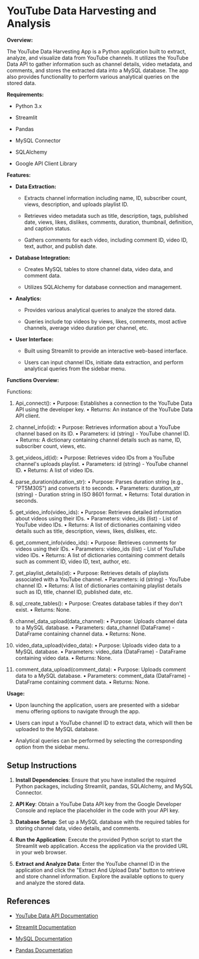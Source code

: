 # YouTube Data Harvesting and Analysis

**Overview:**

The YouTube Data Harvesting App is a Python application built to
extract, analyze, and visualize data from YouTube channels. It utilizes
the YouTube Data API to gather information such as channel details,
video metadata, and comments, and stores the extracted data into a MySQL
database. The app also provides functionality to perform various
analytical queries on the stored data.

**Requirements:**

-   Python 3.x

-   Streamlit

-   Pandas

-   MySQL Connector

-   SQLAlchemy

-   Google API Client Library

**Features:**

-   **Data Extraction:**

    -   Extracts channel information including name, ID, subscriber
        count, views, description, and uploads playlist ID.

    -   Retrieves video metadata such as title, description, tags,
        published date, views, likes, dislikes, comments, duration,
        thumbnail, definition, and caption status.

    -   Gathers comments for each video, including comment ID, video ID,
        text, author, and publish date.

-   **Database Integration:**

    -   Creates MySQL tables to store channel data, video data, and
        comment data.

    -   Utilizes SQLAlchemy for database connection and management.

-   **Analytics:**

    -   Provides various analytical queries to analyze the stored data.

    -   Queries include top videos by views, likes, comments, most
        active channels, average video duration per channel, etc.

-   **User Interface:**

    -   Built using Streamlit to provide an interactive web-based
        interface.

    -   Users can input channel IDs, initiate data extraction, and
        perform analytical queries from the sidebar menu.

**Functions Overview:**

Functions:
1.	Api_connect():
•	Purpose: Establishes a connection to the YouTube Data API using the developer key.
•	Returns: An instance of the YouTube Data API client.
2.	channel_info(id):
•	Purpose: Retrieves information about a YouTube channel based on its ID.
•	Parameters: id (string) - YouTube channel ID.
•	Returns: A dictionary containing channel details such as name, ID, subscriber count, views, etc.
3.	get_videos_id(id):
•	Purpose: Retrieves video IDs from a YouTube channel's uploads playlist.
•	Parameters: id (string) - YouTube channel ID.
•	Returns: A list of video IDs.
4.	parse_duration(duration_str):
•	Purpose: Parses duration string (e.g., "PT5M30S") and converts it to seconds.
•	Parameters: duration_str (string) - Duration string in ISO 8601 format.
•	Returns: Total duration in seconds.
5.	get_video_info(video_ids):
•	Purpose: Retrieves detailed information about videos using their IDs.
•	Parameters: video_ids (list) - List of YouTube video IDs.
•	Returns: A list of dictionaries containing video details such as title, description, views, likes, dislikes, etc.
6.	get_comment_info(video_ids):
•	Purpose: Retrieves comments for videos using their IDs.
•	Parameters: video_ids (list) - List of YouTube video IDs.
•	Returns: A list of dictionaries containing comment details such as comment ID, video ID, text, author, etc.
7.	get_playlist_details(id):
•	Purpose: Retrieves details of playlists associated with a YouTube channel.
•	Parameters: id (string) - YouTube channel ID.
•	Returns: A list of dictionaries containing playlist details such as ID, title, channel ID, published date, etc.
8.	sql_create_tables():
•	Purpose: Creates database tables if they don't exist.
•	Returns: None.
9.	channel_data_upload(data_channel):
•	Purpose: Uploads channel data to a MySQL database.
•	Parameters: data_channel (DataFrame) - DataFrame containing channel data.
•	Returns: None.
10.	video_data_upload(video_data):
•	Purpose: Uploads video data to a MySQL database.
•	Parameters: video_data (DataFrame) - DataFrame containing video data.
•	Returns: None.

11.	comment_data_upload(comment_data):
•	Purpose: Uploads comment data to a MySQL database.
•	Parameters: comment_data (DataFrame) - DataFrame containing comment data.
•	Returns: None.


**Usage:**

-   Upon launching the application, users are presented with a sidebar
    menu offering options to navigate through the app.

-   Users can input a YouTube channel ID to extract data, which will
    then be uploaded to the MySQL database.

-   Analytical queries can be performed by selecting the corresponding
    option from the sidebar menu.

## 

## **Setup Instructions**

1.  **Install Dependencies**: Ensure that you have installed the
    required Python packages, including Streamlit, pandas, SQLAlchemy,
    and MySQL Connector.

2.  **API Key**: Obtain a YouTube Data API key from the Google Developer
    Console and replace the placeholder in the code with your API key.

3.  **Database Setup**: Set up a MySQL database with the required tables
    for storing channel data, video details, and comments.

4.  **Run the Application**: Execute the provided Python script to start
    the Streamlit web application. Access the application via the
    provided URL in your web browser.

5.  **Extract and Analyze Data**: Enter the YouTube channel ID in the
    application and click the \"Extract And Upload Data\" button to
    retrieve and store channel information. Explore the available
    options to query and analyze the stored data.

## 

## **References**

-   [YouTube Data API
    Documentation](https://developers.google.com/youtube/v3/getting-started)

-   [Streamlit
    Documentation](https://docs.streamlit.io/library/api-reference)

-   [MySQL Documentation](https://dev.mysql.com/doc/)

-   [Pandas Documentation](https://pandas.pydata.org/docs/)
